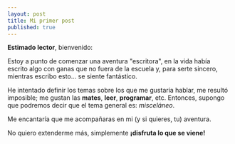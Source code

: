 ```yaml
---
layout: post
title: Mi primer post
published: true
---
```

**Estimado lector**, bienvenido:

Estoy a punto de comenzar una aventura "escritora", en la vida había escrito algo con ganas que no fuera de la escuela y, para serte sincero, mientras escribo esto... se siente fantástico.

He intentado definir los temas sobre los que me gustaría hablar, me resultó imposible; me gustan las **mates**, **leer**, **programar**, etc. Entonces, supongo que podremos decir que el tema general es: _misceláneo_.

Me encantaría que me acompañaras en mi (y si quieres, tu) aventura.

No quiero extenderme más, simplemente **¡disfruta lo que se viene!**